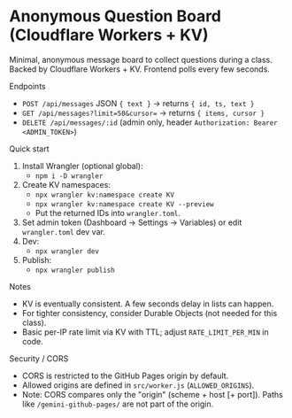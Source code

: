 # Anonymous Question Board (Cloudflare Workers + KV)

Minimal, anonymous message board to collect questions during a class. 
Backed by Cloudflare Workers + KV. Frontend polls every few seconds.

Endpoints
- `POST /api/messages` JSON `{ text }` → returns `{ id, ts, text }`
- `GET /api/messages?limit=50&cursor=` → returns `{ items, cursor }`
- `DELETE /api/messages/:id` (admin only, header `Authorization: Bearer <ADMIN_TOKEN>`)

Quick start
1) Install Wrangler (optional global):
   - `npm i -D wrangler`
2) Create KV namespaces:
   - `npx wrangler kv:namespace create KV`
   - `npx wrangler kv:namespace create KV --preview`
   - Put the returned IDs into `wrangler.toml`.
3) Set admin token (Dashboard → Settings → Variables) or edit `wrangler.toml` dev var.
4) Dev:
   - `npx wrangler dev`
5) Publish:
   - `npx wrangler publish`

Notes
- KV is eventually consistent. A few seconds delay in lists can happen.
- For tighter consistency, consider Durable Objects (not needed for this class).
- Basic per-IP rate limit via KV with TTL; adjust `RATE_LIMIT_PER_MIN` in code.

Security / CORS
- CORS is restricted to the GitHub Pages origin by default.
- Allowed origins are defined in `src/worker.js` (`ALLOWED_ORIGINS`).
- Note: CORS compares only the "origin" (scheme + host [+ port]). Paths like `/gemini-github-pages/` are not part of the origin.
